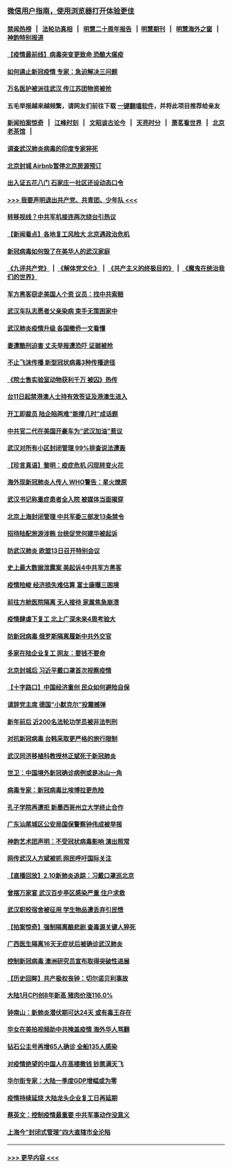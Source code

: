 ### [微信用户指南，使用浏览器打开体验更佳](https://github.com/gfw-breaker/banned-news1/blob/master/indexes/wechat-guide.md?t=0)
#### [禁闻热榜](热点新闻.md?t=0)  &nbsp;&nbsp;|&nbsp;&nbsp; [法轮功真相](https://github.com/gfw-breaker/truth/blob/master/README.md?t=0) &nbsp;&nbsp;|&nbsp;&nbsp; [明慧二十周年报告](https://github.com/gfw-breaker/mh-reports/blob/master/README.md?t=0) &nbsp;&nbsp;|&nbsp;&nbsp;[明慧期刊](https://github.com/gfw-breaker/mh-qikan) &nbsp;&nbsp;|&nbsp;&nbsp; [明慧海外之窗](https://github.com/gfw-breaker/mh-news/blob/master/README.md?t=0) &nbsp;&nbsp;|&nbsp;&nbsp; [神韵特别报道](https://github.com/gfw-breaker/mh-news/blob/master/shenyun.md?t=0)
#### [【疫情最前线】病毒突变更致命 恐酿大瘟疫](../pages/nsc413/n11859604.md?t=02110855) 
#### [如何遏止新冠疫情 专家：急迫解决三问题](../pages/nsc413/n11859685.md?t=02110855) 
#### [万名医护被派往武汉 传江苏团物资被抢](../pages/nsc413/n11859585.md?t=02110855) 
#### 五毛举报越来越频繁，请网友们前往下载 [一键翻墙软件](https://github.com/gfw-breaker/ssr-accounts)，并将此项目推荐给亲友
#### [新闻拍案惊奇](https://github.com/gfw-breaker/banned-news1/blob/master/pages/link4.md) &nbsp;&nbsp;|&nbsp;&nbsp; [江峰时刻](https://github.com/gfw-breaker/banned-news1/blob/master/pages/link4.md) &nbsp;&nbsp;|&nbsp;&nbsp; [文昭谈古论今](https://github.com/gfw-breaker/banned-news1/blob/master/pages/link4.md) &nbsp;&nbsp;|&nbsp;&nbsp; [天亮时分](https://github.com/gfw-breaker/banned-news1/blob/master/pages/link4.md) &nbsp;&nbsp;|&nbsp;&nbsp; [萧茗看世界](https://github.com/gfw-breaker/banned-news1/blob/master/pages/link4.md) &nbsp;&nbsp;|&nbsp;&nbsp; [北京老茶馆](https://github.com/gfw-breaker/banned-news1/blob/master/pages/link4.md) &nbsp;&nbsp;|&nbsp;&nbsp; 
#### [调查武汉肺炎病毒的印度专家猝死](../pages/nsc413/n11833010.md?t=02110855) 
#### [北京封城 Airbnb暂停北京房源预订](../pages/nsc413/n11859659.md?t=02110855) 
#### [出入证五花八门 石家庄一社区还设动态口令](../pages/nsc413/n11859510.md?t=02110855) 
#### [>>> 我要声明退出共产党、共青团、少年队 <<<](https://github.com/begood0513/goodnews/blob/master/quit/letter.md) 
#### [转移视线？中共军机接连两次绕台引热议](../pages/nsc413/n11859346.md?t=02110855) 
#### [【新闻看点】各地复工风险大 北京遇政治危机](../pages/nsc413/n11859164.md?t=02110855) 
#### [新冠病毒如何毁了在美华人的武汉家庭](../pages/nsc413/n11859524.md?t=02110855) 
#### [《九评共产党》](https://github.com/begood0513/9ping.md/blob/master/README.md) &nbsp;|&nbsp; [《解体党文化》](../../../../jtdwh.md/blob/master/README.md)  &nbsp;|&nbsp; [《共产主义的终极目的》](../../../../gczydzjmd.md/blob/master/README.md) &nbsp;|&nbsp; [《魔鬼在统治我们的世界》](../../../../mgztzwmdsj.md/blob/master/README.md) 
#### [军方黑客窃走美国人个资 议员：找中共索赔](../pages/nsc413/n11859371.md?t=02110855) 
#### [武汉车队志愿者父亲染病 束手无策困家中](../pages/nsc413/n11859117.md?t=02110855) 
#### [武汉肺炎疫情升级 各国撤侨一文看懂](../pages/nsc413/n11859313.md?t=02110855) 
#### [妻遭酷刑迫害 丈夫举报遭恐吓 证据被抢](../pages/nsc413/n11858478.md?t=02110855) 
#### [不止飞沫传播 新型冠状病毒3种传播途径](../pages/nsc413/n11859060.md?t=02110855) 
#### [《院士售实验室动物获利千万 被囚》热传](../pages/nsc413/n11859316.md?t=02110855) 
#### [台11日起禁港澳人士持有效签证及港澳生进入](../pages/nsc413/n11858423.md?t=02110855) 
#### [开工即裁员 陆企陷两难“能撑几时”成话题](../pages/nsc413/n11859127.md?t=02110855) 
#### [中共官二代在美国开豪车为“武汉加油”惹议](../pages/nsc413/n11859039.md?t=02110855) 
#### [武汉对所有小区封闭管理 99%排查说法遭轰](../pages/nsc413/n11859264.md?t=02110855) 
#### [【珍言真语】黎明：疫症危机 闪现转变火花](../pages/nsc413/n11859199.md?t=02110855) 
#### [海外现新冠肺炎人传人 WHO警告：星火燎原](../pages/nsc413/n11859252.md?t=02110855) 
#### [武汉书记称重症患者全入院 被媒体当面揭穿](../pages/nsc413/n11859218.md?t=02110855) 
#### [北京上海封闭管理 中共军委三部发13条禁令](../pages/nsc413/n11859098.md?t=02110855) 
#### [招待陆配旅游涉贿 台统促党何建华被起诉](../pages/nsc413/n11858696.md?t=02110855) 
#### [防武汉肺炎 欧盟13日召开特别会议](../pages/nsc413/n11859088.md?t=02110855) 
#### [史上最大数据泄露案 美起诉4中共军方黑客](../pages/nsc413/n11859115.md?t=02110855) 
#### [疫情险峻 经济损失难估算 富士康曝三困境](../pages/nsc413/n11859120.md?t=02110855) 
#### [前往方舱医院隔离 无人接待 家属焦急崩溃](../pages/nsc413/n11859068.md?t=02110855) 
#### [疫情肆虐下复工 北上广深未来4周考验大](../pages/nsc413/n11859066.md?t=02110855) 
#### [防新冠病毒 俄罗斯隔离履新中共外交官](../pages/nsc413/n11859079.md?t=02110855) 
#### [多家在陆企业复工 网友：要钱不要命](../pages/nsc413/n11858646.md?t=02110855) 
#### [北京封城后 习近平戴口罩首次视察疫情](../pages/nsc413/n11858828.md?t=02110855) 
#### [【十字路口】中国经济重创 民众如何避险自保](../pages/nsc413/n11857098.md?t=02110855) 
#### [请辞党主席 德国“小默克尔”投震撼弹](../pages/nsc413/n11858583.md?t=02110855) 
#### [新年前后 近200名法轮功学员被非法判刑](../pages/nsc413/n11855720.md?t=02110855) 
#### [对抗新冠病毒 台韩采取更严格的旅行限制](../pages/nsc413/n11858936.md?t=02110855) 
#### [武汉同济移植科教授林正斌死于新冠肺炎](../pages/nsc413/n11858844.md?t=02110855) 
#### [世卫：中国境外新冠确诊病例或是冰山一角](../pages/nsc413/n11858781.md?t=02110855) 
#### [病毒专家：新冠病毒比埃博拉更危险](../pages/nsc413/n11858572.md?t=02110855) 
#### [孔子学院再遭拒 新墨西哥州立大学终止合作](../pages/nsc413/n11858661.md?t=02110855) 
#### [广东汕尾城区公安局国保警察钟伟成被举报](../pages/nsc413/n11854172.md?t=02110855) 
#### [神韵艺术团声明：不受冠状病毒影响 演出照常](../pages/nsc413/n11858801.md?t=02110855) 
#### [网传武汉人方斌被抓 网民呼吁国际关注](../pages/nsc413/n11858666.md?t=02110855) 
#### [【直播回放】2.10新肺炎追踪：习戴口罩巡北京](../pages/nsc413/n11858548.md?t=02110855) 
#### [曾摆万家宴 武汉百步亭区感染严重 住户求救](../pages/nsc413/n11858547.md?t=02110855) 
#### [武汉职校宿舍被征用 学生物品遭丢弃引民愤](../pages/nsc413/n11858221.md?t=02110855) 
#### [【拍案惊奇】强制隔离酿悲剧 查毒源关键人猝死](../pages/nsc413/n11857100.md?t=02110855) 
#### [广西医生隔离16天无症状后被确诊武汉肺炎](../pages/nsc413/n11858448.md?t=02110855) 
#### [控制新冠病毒 澳洲研究员宣布取得突破性进展](../pages/nsc413/n11858505.md?t=02110855) 
#### [【历史回眸】共产极权丧钟：切尔诺贝利事故](../pages/nsc413/n11856340.md?t=02110855) 
#### [大陆1月CPI创8年新高 猪肉价涨116.0%](../pages/nsc413/n11858036.md?t=02110855) 
#### [钟南山：新肺炎潜伏期可达24天 或有毒王存在](../pages/nsc413/n11858104.md?t=02110855) 
#### [华女在美拍视频助中共掩盖疫情 海外华人骂翻](../pages/nsc413/n11857407.md?t=02110855) 
#### [钻石公主号再增65人确诊 全船135人感染](../pages/nsc413/n11857366.md?t=02110855) 
#### [对疫情绝望的中国人在高楼撒钱 钞票满天飞](../pages/nsc413/n11858110.md?t=02110855) 
#### [华尔街专家：大陆一季度GDP增幅或为零](../pages/nsc413/n11857352.md?t=02110855) 
#### [疫情持续延烧 大陆龙头企业复工日再延期](../pages/nsc413/n11857327.md?t=02110855) 
#### [蔡英文：控制疫情最重要 中共军事动作没意义](../pages/nsc413/n11857748.md?t=02110855) 
#### [上海今“封闭式管理”四大直辖市全沦陷](../pages/nsc413/n11857386.md?t=02110855) 

----
#### [ >>> 更早内容 <<< ](../indexes/nsc413-earlier.md)
